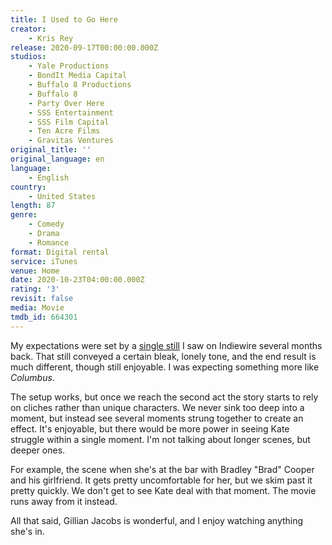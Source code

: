 ```yaml
---
title: I Used to Go Here
creator:
    - Kris Rey
release: 2020-09-17T00:00:00.000Z
studios:
    - Yale Productions
    - BondIt Media Capital
    - Buffalo 8 Productions
    - Buffalo 8
    - Party Over Here
    - SSS Entertainment
    - SSS Film Capital
    - Ten Acre Films
    - Gravitas Ventures
original_title: ''
original_language: en
language:
    - English
country:
    - United States
length: 87
genre:
    - Comedy
    - Drama
    - Romance
format: Digital rental
service: iTunes
venue: Home
date: 2020-10-23T04:00:00.000Z
rating: '3'
revisit: false
media: Movie
tmdb_id: 664301
---
```


My expectations were set by a <a href="https://www.indiewire.com/wp-content/uploads/2020/03/i-used-to-go-here-185242-1.jpeg" rel="nofollow">single still</a> I saw on Indiewire several months back. That still conveyed a certain bleak, lonely tone, and the end result is much different, though still enjoyable. I was expecting something more like <i>Columbus</i>.

The setup works, but once we reach the second act the story starts to rely on cliches rather than unique characters. We never sink too deep into a moment, but instead see several moments strung together to create an effect. It's enjoyable, but there would be more power in seeing Kate struggle within a single moment. I'm not talking about longer scenes, but deeper ones.

For example, the scene when she's at the bar with Bradley "Brad" Cooper and his girlfriend. It gets pretty uncomfortable for her, but we skim past it pretty quickly. We don't get to see Kate deal with that moment. The movie runs away from it instead.

All that said, Gillian Jacobs is wonderful, and I enjoy watching anything she's in.
